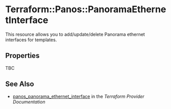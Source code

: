 # Terraform::Panos::PanoramaEthernetInterface

This resource allows you to add/update/delete Panorama ethernet interfaces
for templates.

## Properties

TBC

## See Also

* [panos_panorama_ethernet_interface](https://www.terraform.io/docs/providers/panos/r/panorama_ethernet_interface.html) in the _Terraform Provider Documentation_